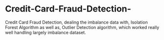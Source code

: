 # Credit-Card-Fraud-Detection-
Credit Card Fraud Detection, dealing the imbalance data with, Isolation Forest Algorithm as well as, Outlier Detection algorithm, which worked really well handling largely imbalance dataset.
